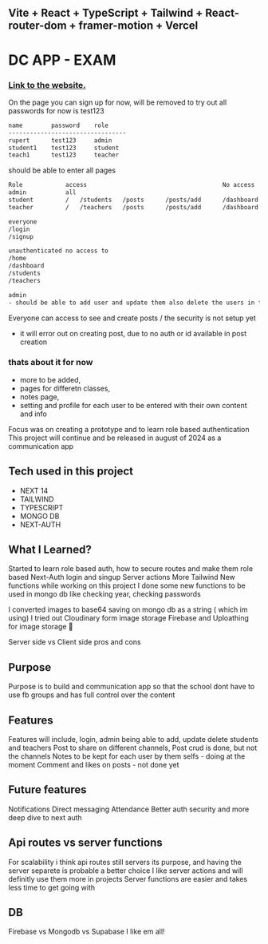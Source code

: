 ## Vite + React + TypeScript + Tailwind + React-router-dom + framer-motion + Vercel


# DC APP - EXAM

### [Link to the website.](https://dev-dcapp.vercel.app)

On the page you can sign up for now, will be removed
to try out all passwords for now is test123

```sh
name        password    role
---------------------------------
rupert      test123     admin
student1    test123     student
teach1      test123     teacher
```


 should be able to enter all pages

```sh
Role            access                                      No access
admin           all                             
student         /   /students   /posts      /posts/add      /dashboard  /teachers   
teacher         /   /teachers   /posts      /posts/add      /dashboard  /students

```

```sh
everyone 
/login 
/signup

```

```sh
unauthenticated no access to 
/home 
/dashboard
/students
/teachers

```

```sh
admin 
- should be able to add user and update them also delete the users in the dashboard

```

Everyone can access to see and create posts / the security is not setup yet
- it will error out on creating post, due to no auth or id available in post creation



### thats about it for now 
- more to be added, 
- pages for differetn classes, 
- notes page, 
- setting and profile for each user to be entered with their own content and info



Focus was on creating a prototype and to learn role based authentication
This project will continue and be released in august of 2024 as a communication app 

## Tech used in this project

-   NEXT 14
-   TAILWIND
-   TYPESCRIPT
-   MONGO DB
-   NEXT-AUTH



## What I Learned?

Started to learn role based auth, how to secure routes and make them role based
Next-Auth login and singup
Server actions
More Tailwind
New functions while working on this project
I done some new functions to be used in mongo db like checking year, checking passwords

I converted images to base64 saving on mongo db as a string ( which im using)
I tried out Cloudinary form image storage
Firebase and Uploathing for image storage 🥳 

Server side vs Client side pros and cons

## Purpose
Purpose is to build and communication app so that the school dont have to use fb groups and has full control over the content

## Features
Features will include, login, admin being able to add, update delete students and teachers
Post to share on different channels, 
Post crud is done, but not the channels
Notes to be kept for each user by them selfs - doing at the moment
Comment and likes on posts - not done yet

## Future features
Notifications
Direct messaging
Attendance
Better auth security and more deep dive to next auth

## Api routes vs server functions
For scalability i think api routes still servers its purpose, and having the server separete is probable a better choice
I like server actions and will definitly use them more in projects
Server functions are easier and takes less time to get going with

## DB
Firebase vs Mongodb vs Supabase
I like em all!


